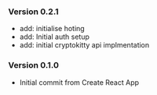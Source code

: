 ### Version 0.2.1

- add: initialise hoting
- add: Initial auth setup
- add: initial cryptokitty api implmentation

### Version 0.1.0

- Initial commit from Create React App
